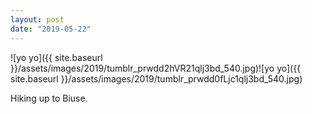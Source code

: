 ```yaml
---
layout: post
date: "2019-05-22"
---
```


![yo yo]({{ site.baseurl }}/assets/images/2019/tumblr_prwdd2hVR21qlj3bd_540.jpg)![yo yo]({{ site.baseurl }}/assets/images/2019/tumblr_prwdd0fLjc1qlj3bd_540.jpg)

Hiking up to Biuse.
